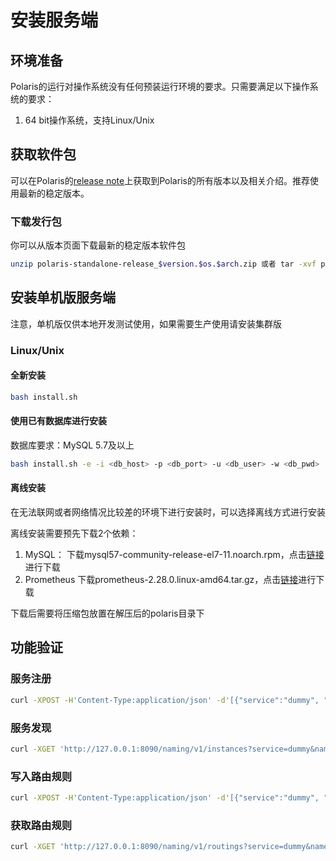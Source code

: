 

# 安装服务端

## 环境准备

Polaris的运行对操作系统没有任何预装运行环境的要求。只需要满足以下操作系统的要求：

1. 64 bit操作系统，支持Linux/Unix

## 获取软件包

可以在Polaris的[release note](https://github.com/polarismesh/polaris/releases)上获取到Polaris的所有版本以及相关介绍。推荐使用最新的稳定版本。

### 下载发行包

你可以从版本页面下载最新的稳定版本软件包

```bash
unzip polaris-standalone-release_$version.$os.$arch.zip 或者 tar -xvf polaris-server-standalone-release_$version.$os.$arch.tar.gz
```


## 安装单机版服务端

注意，单机版仅供本地开发测试使用，如果需要生产使用请安装集群版

### Linux/Unix

#### 全新安装

```bash
bash install.sh
```

#### 使用已有数据库进行安装

数据库要求：MySQL 5.7及以上

```bash
bash install.sh -e -i <db_host> -p <db_port> -u <db_user> -w <db_pwd>
```

#### 离线安装

在无法联网或者网络情况比较差的环境下进行安装时，可以选择离线方式进行安装

离线安装需要预先下载2个依赖：
1. MySQL：
下载mysql57-community-release-el7-11.noarch.rpm，点击[链接](https://repo.mysql.com/mysql57-community-release-el7-11.noarch.rpm)进行下载
2. Prometheus
下载prometheus-2.28.0.linux-amd64.tar.gz，点击[链接](https://github.com/prometheus/prometheus/releases/download/v2.28.0/prometheus-2.28.0.linux-amd64.tar.gz)进行下载

下载后需要将压缩包放置在解压后的polaris目录下

## 功能验证

### 服务注册

```bash
curl -XPOST -H'Content-Type:application/json' -d'[{"service":"dummy", "namespace":"Test", "host":"127.0.0.1", "port":12380}]' 'http://127.0.0.1:8090/naming/v1/instances' 
```

### 服务发现

```bash
curl -XGET 'http://127.0.0.1:8090/naming/v1/instances?service=dummy&namespace=Test'
```

### 写入路由规则

```bash
curl -XPOST -H'Content-Type:application/json' -d'[{"service":"dummy", "namespace":"Test", "inbounds":[], "outbounds":[]}]' 'http://127.0.0.1:8090/naming/v1/routings
```

### 获取路由规则

```bash
curl -XGET 'http://127.0.0.1:8090/naming/v1/routings?service=dummy&namespace=Test'
```
